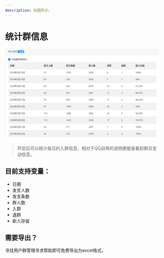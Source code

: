 ```yaml
---
description: 如图所示。
---
```


# 统计群信息

![](../../.gitbook/assets/image%20%2825%29.png)

> 开启后可以统计每日的入群信息，相对于QQ自带的说明更能查看到群员变动信息。

## 目前支持变量：

* 日期
* 发言人数
* 发言条数
* 群人数
* 入群
* 退群
* 新人存留

## 需要导出？

寻找用户群管理寻求帮助即可免费导出为excel格式。


